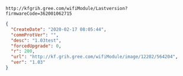 `http://kfgrih.gree.com/wifiModule/Lastversion?firmwareCode=362001062715`

```json
{
  "CreateDate": "2020-02-17 08:05:44",
  "commProtVer": "",
  "desc": "1.03test",
  "forcedUpgrade": 0,
  "r": 200,
  "url": "http://kf.grih.gree.com/wifiModule/image/12202/564204",
  "ver": "1.03"
}
```